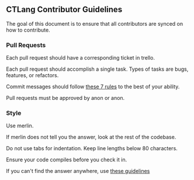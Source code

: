 ## CTLang Contributor Guidelines

The goal of this document is to ensure that all contributors are synced on how to contribute.

### Pull Requests

Each pull request should have a corresponding ticket in trello.

Each pull request should accomplish a single task. Types of tasks are bugs, features, or refactors.

Commit messages should follow [these 7 rules](https://chris.beams.io/posts/git-commit/) to the best of your ability.

Pull requests must be approved by anon or anon.


### Style

Use merlin.

If merlin does not tell you the answer, look at the rest of the codebase.

Do not use tabs for indentation. Keep line lengths below 80 characters.

Ensure your code compiles before you check it in.

If you can't find the answer anywhere, use [these guidelines](https://ocaml.org/learn/tutorials/guidelines.html)
